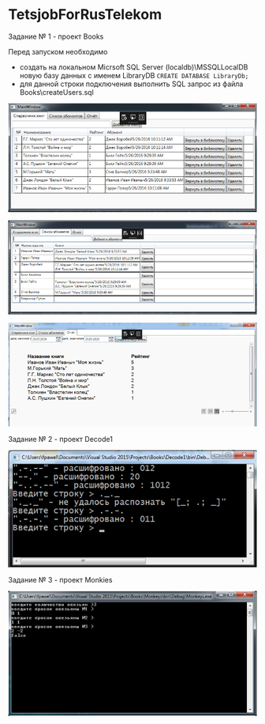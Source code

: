 # TetsjobForRusTelekom

Задание № 1 - проект Books

Перед запуском необходимо 
- создать на локальном Micrsoft SQL Server (localdb)\MSSQLLocalDB новую базу данных с именем LibraryDB 
    `CREATE DATABASE LibraryDb;`
- для данной строки подключения выполнить SQL запрос из файла Books\createUsers.sql

![alt tag](https://github.com/fpawel/TetsjobForRusTelekom/blob/master/Snapshots/1.png)

![alt tag](https://github.com/fpawel/TetsjobForRusTelekom/blob/master/Snapshots/2.png)

![alt tag](https://github.com/fpawel/TetsjobForRusTelekom/blob/master/Snapshots/3.png)

Задание № 2 - проект Decode1

![alt tag](https://github.com/fpawel/TetsjobForRusTelekom/blob/master/Snapshots/parse.png)

Задание № 3 - проект Monkies

![alt tag](https://github.com/fpawel/TetsjobForRusTelekom/blob/master/Snapshots/4.png)